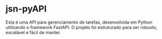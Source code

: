 # jsn-pyAPI
Esta é uma API para gerenciamento de tarefas, desenvolvida em Python utilizando o framework FastAPI. O projeto foi estruturado para ser robusto, escalável e fácil de manter.
